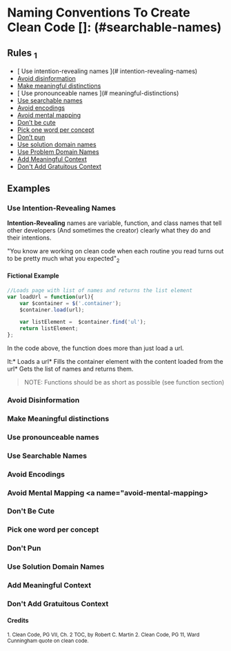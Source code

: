 # Naming Conventions To Create Clean Code []: (#searchable-names)

## Rules <sub>1</sub>

* [ Use intention-revealing names ](# intention-revealing-names)
* [ Avoid disinformation ]( avoid-disinformation)
* [ Make meaningful distinctions ]( pronounceable-names)
* [ Use pronounceable names ](# meaningful-distinctions)
* [ Use searchable names ]( searchable-names)
* [ Avoid encodings ]( avoid-encodings)
* [ Avoid mental mapping ]( avoid-mental-mapping)
* [ Don’t be cute ]( dont-be-cute)
* [ Pick one word per concept ]( one-concept-per-word)
* [ Don’t pun ]( dont-pun)
* [ Use solution domain names ]( solution-domain-names)
* [ Use Problem Domain Names  ]( problem-domain-name)
* [ Add Meaningful Context ]( meaningful-context)
* [ Don't Add Gratuitous Context ]( gratuitous-context)

## Examples

### Use Intention-Revealing Names <a name="intention-revealing-names"></a>

**Intention-Revealing** names are variable, function, and class names that tell other developers (And sometimes the creator) clearly what they do and their intentions.

"You know are working on clean code when each routine you read turns out to be pretty much what you expected"<sub>2</sub>

#### Fictional Example

````javascript
//Loads page with list of names and returns the list element
var loadUrl = function(url){
    var $container = $('.container');
    $container.load(url);

    var listElement =  $container.find('ul');
    return listElement;
};
````

In the code above, the function does more than just load a url.

It:* Loads a url* Fills the container element with the content loaded from the url* Gets the list of names and returns them.

>NOTE: Functions should be as short as possible (see function section)

### Avoid Disinformation <a name="avoid-disinformation"></a>

### Make Meaningful distinctions <a name="meaningful-distinctions"></a>

### Use pronounceable names <a name="pronounceable-names"></a>

### Use Searchable Names <a name="searchable-names"></a>

### Avoid Encodings <a name="avoid-encodings"></a>

### Avoid Mental Mapping <a name="avoid-mental-mapping></a>

### Don't Be Cute <a name="dont-be-cute"></a>

### Pick one word per concept <a name="one-concept-per-word"></a>

### Don't Pun <a name="dont-pun"></a>

### Use Solution Domain Names <a name="solution-domain-names"></a>

### Add Meaningful Context <a name="meaningful-context"></a>

### Don't Add Gratuitous Context <a name="gratuitous-context"></a>

#### Credits

<sub>1. Clean Code, PG VII, Ch. 2 TOC, by Robert C. Martin
2. Clean Code, PG 11, Ward Cunningham quote on clean code.</sub>
